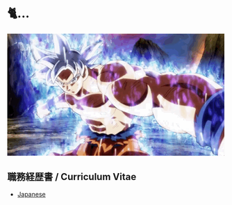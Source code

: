 # 🐈...

![BackGround Image](./goku-ultra-instinct.gif)

## 職務経歴書 / Curriculum Vitae

- [Japanese](https://github.com/git-shochann/git-shochann/blob/main/curriculum-vitae.md)
